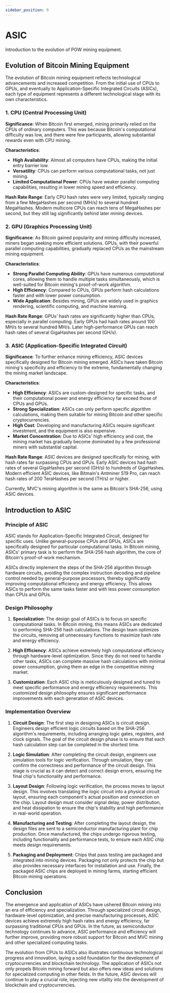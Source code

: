 ```yaml
---
sidebar_position: 9
---
```


# ASIC

Introduction to the evolution of POW mining equipment.

## Evolution of Bitcoin Mining Equipment

The evolution of Bitcoin mining equipment reflects technological advancements and increased competition. From the
initial use of CPUs to GPUs, and eventually to Application-Specific Integrated Circuits (ASICs), each type of equipment
represents a different technological stage with its own characteristics.

### 1. CPU (Central Processing Unit)

**Significance**: When Bitcoin first emerged, mining primarily relied on the CPUs of ordinary computers. This was
because Bitcoin's computational difficulty was low, and there were few participants, allowing substantial rewards even
with CPU mining.

**Characteristics**:

- **High Availability**: Almost all computers have CPUs, making the initial entry barrier low.
- **Versatility**: CPUs can perform various computational tasks, not just mining.
- **Limited Computational Power**: CPUs have weaker parallel computing capabilities, resulting in lower mining speed and
  efficiency.

**Hash Rate Range**:
Early CPU hash rates were very limited, typically ranging from a few MegaHashes per second (MH/s) to several hundred
MegaHashes.
Modern multicore CPUs can reach tens of MegaHashes per second, but they still lag significantly behind later mining
devices.

### 2. GPU (Graphics Processing Unit)

**Significance**: As Bitcoin gained popularity and mining difficulty increased, miners began seeking more efficient
solutions. GPUs, with their powerful parallel computing capabilities, gradually replaced CPUs as the mainstream mining
equipment.

**Characteristics**:

- **Strong Parallel Computing Ability**: GPUs have numerous computational cores, allowing them to handle multiple tasks
  simultaneously, which is well-suited for Bitcoin mining's proof-of-work algorithm.
- **High Efficiency**: Compared to CPUs, GPUs perform hash calculations faster and with lower power consumption.
- **Wide Application**: Besides mining, GPUs are widely used in graphics rendering, scientific computing, and machine
  learning.

**Hash Rate Range**:
GPUs' hash rates are significantly higher than CPUs, especially in parallel computing.
Early GPUs had hash rates around 100 MH/s to several hundred MH/s.
Later high-performance GPUs can reach hash rates of several GigaHashes per second (GH/s).

### 3. ASIC (Application-Specific Integrated Circuit)

**Significance**: To further enhance mining efficiency, ASIC devices specifically designed for Bitcoin mining emerged.
ASICs have taken Bitcoin mining's specificity and efficiency to the extreme, fundamentally changing the mining market
landscape.

**Characteristics**:

- **High Efficiency**: ASICs are custom-designed for specific tasks, and their computational power and energy efficiency
  far exceed those of CPUs and GPUs.
- **Strong Specialization**: ASICs can only perform specific algorithm calculations, making them suitable for mining
  Bitcoin and other specific cryptocurrencies.
- **High Cost**: Developing and manufacturing ASICs require significant investment, and the equipment is also expensive.
- **Market Concentration**: Due to ASICs' high efficiency and cost, the mining market has gradually become dominated by
  a few professional miners with substantial capital.

**Hash Rate Range**:
ASIC devices are designed specifically for mining, with hash rates far surpassing CPUs and GPUs.
Early ASIC devices had hash rates of several GigaHashes per second (GH/s) to hundreds of GigaHashes.
Modern efficient ASIC devices, like Bitmain's Antminer S19 Pro, can reach hash rates of 200 TeraHashes per second (TH/s)
or higher.

Currently, MVC's mining algorithm is the same as Bitcoin's SHA-256, using ASIC devices.

## Introduction to ASIC

### Principle of ASIC

ASIC stands for Application-Specific Integrated Circuit, designed for specific uses. Unlike general-purpose CPUs and
GPUs, ASICs are specifically designed for particular computational tasks. In Bitcoin mining, ASICs' primary task is to
perform the SHA-256 hash algorithm, the core of Bitcoin's proof-of-work mechanism.

ASICs directly implement the steps of the SHA-256 algorithm through hardware circuits, avoiding the complex instruction
decoding and pipeline control needed by general-purpose processors, thereby significantly improving computational
efficiency and energy efficiency. This allows ASICs to perform the same tasks faster and with less power consumption
than CPUs and GPUs.

### Design Philosophy

1. **Specialization**: The design goal of ASICs is to focus on specific computational tasks. In Bitcoin mining, this
   means ASICs are dedicated to performing SHA-256 hash calculations. The design team optimizes the circuits, removing
   all unnecessary functions to maximize hash rate and energy efficiency.

2. **High Efficiency**: ASICs achieve extremely high computational efficiency through hardware-level optimization. Since
   they do not need to handle other tasks, ASICs can complete massive hash calculations with minimal power consumption,
   giving them an edge in the competitive mining market.

3. **Customization**: Each ASIC chip is meticulously designed and tuned to meet specific performance and energy
   efficiency requirements. This customized design philosophy ensures significant performance improvements with each
   generation of ASIC devices.

### Implementation Overview

1. **Circuit Design**: The first step in designing ASICs is circuit design. Engineers design efficient logic circuits
   based on the SHA-256 algorithm's requirements, including arranging logic gates, registers, and clock signals. The
   goal of the circuit design phase is to ensure that each hash calculation step can be completed in the shortest time.

2. **Logic Simulation**: After completing the circuit design, engineers use simulation tools for logic verification.
   Through simulation, they can confirm the correctness and performance of the circuit design. This stage is crucial as
   it can detect and correct design errors, ensuring the final chip's functionality and performance.

3. **Layout Design**: Following logic verification, the process moves to layout design. This involves translating the
   logic circuit into a physical circuit layout, ensuring each component's actual position and connection on the chip.
   Layout design must consider signal delay, power distribution, and heat dissipation to ensure the chip's stability and
   high performance in real-world operation.

4. **Manufacturing and Testing**: After completing the layout design, the design files are sent to a semiconductor
   manufacturing plant for chip production. Once manufactured, the chips undergo rigorous testing, including
   functionality and performance tests, to ensure each ASIC chip meets design requirements.

5. **Packaging and Deployment**: Chips that pass testing are packaged and integrated into mining devices. Packaging not
   only protects the chip but also provides necessary interfaces for installation and use. Finally, the packaged ASIC
   chips are deployed in mining farms, starting efficient Bitcoin mining operations.

## Conclusion

The emergence and application of ASICs have ushered Bitcoin mining into an era of efficiency and specialization. Through
specialized circuit design, hardware-level optimization, and precise manufacturing processes, ASIC devices achieve
extremely high hash rates and energy efficiency, far surpassing traditional CPUs and GPUs. In the future, as
semiconductor technology continues to advance, ASIC performance and efficiency will further improve, providing more
robust support for Bitcoin and MVC mining and other specialized computing tasks.

The evolution from CPUs to ASICs also illustrates continuous technological progress and innovation, laying a solid
foundation for the development of cryptocurrencies and blockchain technology. The application of ASICs not only propels
Bitcoin mining forward but also offers new ideas and solutions for specialized computing in other fields. In the future,
ASIC devices will continue to play a crucial role, injecting new vitality into the development of blockchain and
cryptocurrencies.
